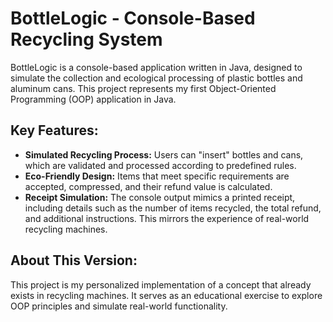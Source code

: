 # BottleLogic - Console-Based Recycling System

BottleLogic is a console-based application written in Java, designed to simulate the collection and ecological processing of plastic bottles and aluminum cans. This project represents my first Object-Oriented Programming (OOP) application in Java.

## Key Features:
- **Simulated Recycling Process:** Users can "insert" bottles and cans, which are validated and processed according to predefined rules.
- **Eco-Friendly Design:** Items that meet specific requirements are accepted, compressed, and their refund value is calculated.
- **Receipt Simulation:** The console output mimics a printed receipt, including details such as the number of items recycled, the total refund, and additional instructions. This mirrors the experience of real-world recycling machines.

## About This Version:
This project is my personalized implementation of a concept that already exists in recycling machines. It serves as an educational exercise to explore OOP principles and simulate real-world functionality.

